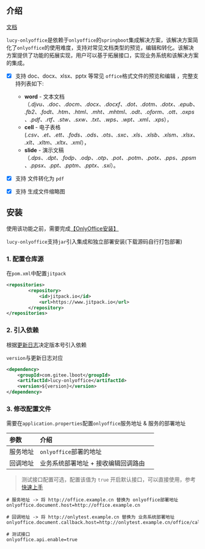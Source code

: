 

## 介绍
[文档](https://kindear.github.io/lucy-onlyoffice/)

`lucy-onlyoffice`是依赖于`onlyoffice`的`springboot`集成解决方案，该解决方案简化了`onlyoffice`的使用难度，支持对常见文档类型的预览，编辑和转化。该解决方案提供了功能的拓展实现，用户可以基于拓展接口，实现业务系统和该解决方案的集成。

- [x] 支持 doc、docx、xlsx、pptx 等常见 `office`格式文件的预览和编辑 ，完整支持列表如下:
  - **word** - 文本文档 （*.djvu、.doc、.docm、.docx、.docxf、.dot、.dotm、.dotx、.epub、.fb2、.fodt、.htm、.html、.mht、.mhtml、.odt、.oform、.ott、.oxps、.pdf、.rtf、.stw、.sxw、.txt、.wps、.wpt、.xml、.xps*），
  - **cell** - 电子表格 (*.csv、.et、.ett、.fods、.ods、.ots、.sxc、.xls、.xlsb、.xlsm、.xlsx、.xlt、.xltm、.xltx、.xml*），
  - **slide** - 演示文稿 （*.dps、.dpt、.fodp、.odp、.otp、.pot、.potm、.potx、.pps、.ppsm、.ppsx、.ppt、.pptm、.pptx、.sxi*）。
- [x] 支持 文件转化为 `pdf`
- [x] 支持 生成文件缩略图



## 安装

使用该功能之前，需要完成[【OnlyOffice安装】](https://lucy.apisev.cn/#/projects/lucy-onlyoffice/onlyoffice)

`lucy-onlyoffice`支持`jar`引入集成和独立部署安装(下载源码自行打包部署)

### 1. 配置仓库源

在`pom.xml`中配置`jitpack`

```xml
<repositories>
        <repository>
            <id>jitpack.io</id>
            <url>https://www.jitpack.io</url>
        </repository>
</repositories>
```

### 2. 引入依赖

根据[更新日志](https://gitee.com/lboot/lucy-onlyoffice/releases)决定版本号引入依赖

`version`与更新日志对应

```xml
<dependency>
    <groupId>com.gitee.lboot</groupId>
    <artifactId>lucy-onlyoffice</artifactId>
    <version>${version}</version>
</dependency>
```

### 3. 修改配置文件

需要在`application.properties`配置`onlyoffice`服务地址 & 服务的部署地址

| 参数     | 介绍                                |      |
| :------- | :---------------------------------- | :--- |
| 服务地址 | `onlyoffice`部署的地址              |      |
| 回调地址 | 业务系统部署地址 + 接收编辑回调路由 |      |

> 测试接口配置可选，配置该值为 `true` 开启默认接口，可以直接使用，参考[快速上手](https://lucy.apisev.cn/#/projects/lucy-onlyoffice/use)

```properties
# 服务地址 -> 将 http://office.example.cn 替换为 onlyoffice部署地址
onlyoffice.document.host=http://office.example.cn

# 回调地址 -> 将 http://onlytest.example.cn 替换为 业务系统部署地址
onlyoffice.document.callback.host=http://onlytest.example.cn/office/callback

# 测试接口
onlyoffice.api.enable=true
```






